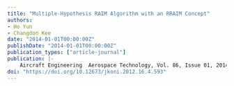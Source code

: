 ```yaml
---
title: "Multiple-Hypothesis RAIM Algorithm with an RRAIM Concept"
authors:
- Ho Yun
- Changdon Kee
date: "2014-01-01T00:00:00Z"
publishDate: "2014-01-01T00:00:00Z"
publication_types: ["article-journal"]
publication: |-
    Aircraft Engineering  Aerospace Technology, Vol. 86, Issue 01, 2014, pp. 26-32
doi: "https://doi.org/10.12673/jkoni.2012.16.4.593"
---
```

